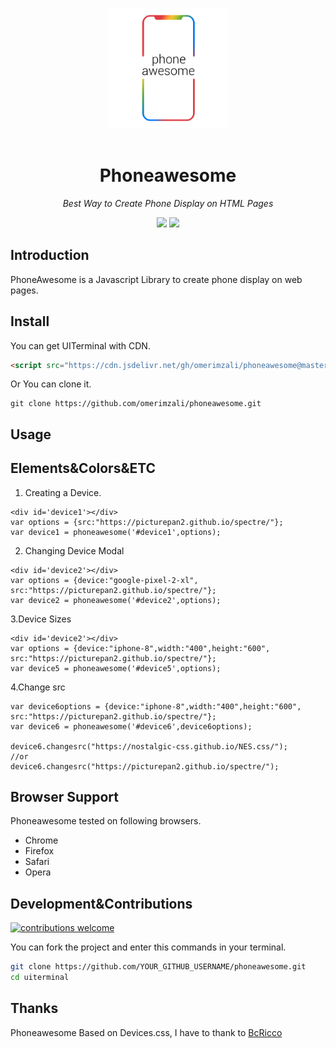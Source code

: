 <p align="center">
  <img width="192" src="https://github.com/omerimzali/phoneawesome/blob/master/examples/sml_logo_white.png?raw=true"><br><br>
 </p>

<h1 align="center">Phoneawesome</h1>

*<p align="center">Best Way to Create Phone Display on HTML Pages</p>*

<p align="center">
  <img src="https://img.shields.io/badge/license-MIT-blue.svg?style=flat"/>
   <img src="https://img.shields.io/badge/phone-awesome-red.svg?style=flat"/>
 </p>
 
## Introduction

PhoneAwesome is a Javascript Library to create phone display on web pages. 

## Install

You can get UITerminal with CDN.

```html
<script src="https://cdn.jsdelivr.net/gh/omerimzali/phoneawesome@master/dist/build/phoneawesome.js"></script>
```
Or You can clone it.
```
git clone https://github.com/omerimzali/phoneawesome.git
```

## Usage

## Elements&Colors&ETC
1. Creating a Device.
```
<div id='device1'></div>
var options = {src:"https://picturepan2.github.io/spectre/"};
var device1 = phoneawesome('#device1',options);

```
2. Changing Device Modal
```
<div id='device2'></div>
var options = {device:"google-pixel-2-xl",
src:"https://picturepan2.github.io/spectre/"};
var device2 = phoneawesome('#device2',options);

```
3.Device Sizes

```
<div id='device2'></div>
var options = {device:"iphone-8",width:"400",height:"600",
src:"https://picturepan2.github.io/spectre/"};
var device5 = phoneawesome('#device5',options);
```
4.Change src

```
var device6options = {device:"iphone-8",width:"400",height:"600",
src:"https://picturepan2.github.io/spectre/"}; 
var device6 = phoneawesome('#device6',device6options);

device6.changesrc("https://nostalgic-css.github.io/NES.css/"); 
//or 
device6.changesrc("https://picturepan2.github.io/spectre/");
```

## Browser Support
Phoneawesome tested on following browsers.
* Chrome
* Firefox
* Safari
* Opera

## Development&Contributions

[![contributions welcome](https://img.shields.io/badge/contributions-welcome-brightgreen.svg?style=flat)](https://github.com/omerimzali/uiterminal)

You can fork the project and enter this commands in your terminal.

```sh
git clone https://github.com/YOUR_GITHUB_USERNAME/phoneawesome.git
cd uiterminal

```

## Thanks 
 Phoneawesome Based on Devices.css, I have to thank to [BcRicco](https://github.com/picturepan2) 




